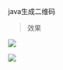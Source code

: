 java生成二维码

> 效果

![](https://ws3.sinaimg.cn/large/006tNc79ly1g2o2ba2e9ij305k05k07p.jpg)

![](https://ws2.sinaimg.cn/large/006tNc79ly1g2o2c408hgj305k05k0nd.jpg)

